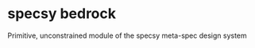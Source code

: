 specsy bedrock
==============

Primitive, unconstrained module of the specsy meta-spec design system
